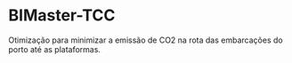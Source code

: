 # BIMaster-TCC
Otimização para minimizar a emissão de CO2 na rota das embarcações do porto até as plataformas.
